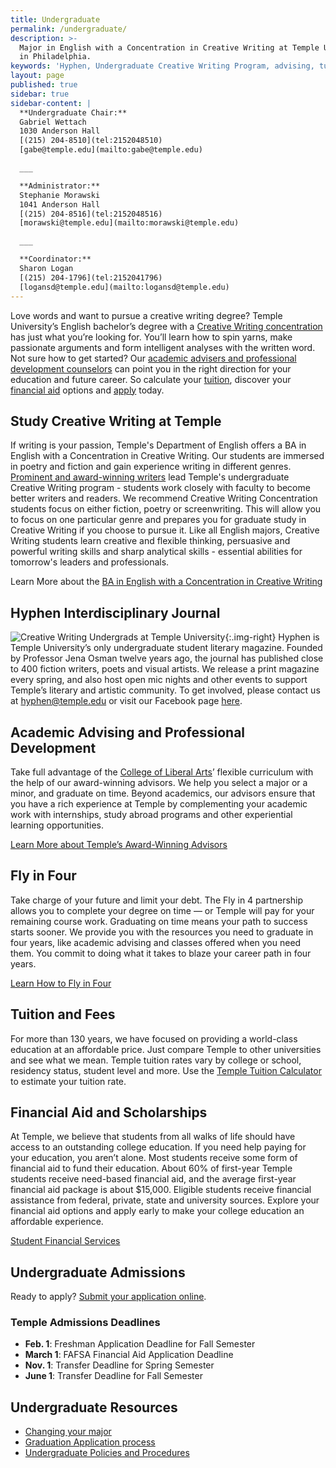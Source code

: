```yaml
---
title: Undergraduate
permalink: /undergraduate/
description: >-
  Major in English with a Concentration in Creative Writing at Temple University
  in Philadelphia.
keywords: 'Hyphen, Undergraduate Creative Writing Program, advising, tuition, financial aid, admissions, resources'
layout: page
published: true
sidebar: true
sidebar-content: |
  **Undergraduate Chair:**  
  Gabriel Wettach  
  1030 Anderson Hall  
  [(215) 204-8510](tel:2152048510)  
  [gabe@temple.edu](mailto:gabe@temple.edu)  

  ___

  **Administrator:**  
  Stephanie Morawski  
  1041 Anderson Hall   
  [(215) 204-8516](tel:2152048516)  
  [morawski@temple.edu](mailto:morawski@temple.edu)  

  ___

  **Coordinator:**  
  Sharon Logan      
  [(215) 204-1796](tel:2152041796)   
  [logansd@temple.edu](mailto:logansd@temple.edu)
---
```

Love words and want to pursue a creative writing degree? Temple University’s English bachelor’s degree with a [Creative Writing concentration](#study-creative-writing-at-temple) has just what you’re looking for. You’ll learn how to spin yarns, make passionate arguments and form intelligent analyses with the written word. Not sure how to get started? Our [academic advisers and professional development counselors](#academic-advising-and-professional-development) can point you in the right direction for your education and future career. So calculate your [tuition](#tuition-and-fees), discover your [financial aid](#financial-aid-and-scholarships) options and [apply](#undergraduate-admissions) today.

## Study Creative Writing at Temple
If writing is your passion, Temple's Department of English offers a BA in English with a Concentration in Creative Writing. Our students are immersed in poetry and fiction and gain experience writing in different genres. [Prominent and award-winning writers](/creative-writing/faculty) lead Temple's undergraduate Creative Writing program - students work closely with faculty to become better writers and readers. We recommend Creative Writing Concentration students focus on either fiction, poetry or screenwriting. This will allow you to focus on one particular genre and prepares you for graduate study in Creative Writing if you choose to pursue it. Like all English majors, Creative Writing students learn creative and flexible thinking, persuasive and powerful writing skills and sharp analytical skills - essential abilities for tomorrow's leaders and professionals.

Learn More about the [BA in English with a Concentration in Creative Writing](http://bulletin.temple.edu/undergraduate/liberal-arts/english/ba-english-creative-writing/#text)

## Hyphen Interdisciplinary Journal
![Creative Writing Undergrads at Temple University]({{site.baseurl}}/media/undergrad-creative-writing.jpg){:.img-right}
Hyphen is Temple University’s only undergraduate student literary magazine. Founded by Professor Jena Osman twelve years ago, the journal has published close to 400 fiction writers, poets and visual artists. We release a print magazine every spring, and also host open mic nights and other events to support Temple’s literary and artistic community. To get involved, please contact us at [hyphen@temple.edu](mailto:hyphen@temple.edu) or visit our Facebook page [here](https://www.facebook.com/HyphenLit). 

## Academic Advising and Professional Development
Take full advantage of the [College of Liberal Arts](https://liberalarts.temple.edu/)’ flexible curriculum with the help of our award-winning advisors. We help you select a major or a minor, and graduate on time. Beyond academics, our advisors ensure that you have a rich experience at Temple by complementing your academic work with internships, study abroad programs and other experiential learning opportunities.

[Learn More about Temple’s Award-Winning Advisors](https://liberalarts.temple.edu/advising)

## Fly in Four
Take charge of your future and limit your debt. The Fly in 4 partnership allows you to complete your degree on time — or Temple will pay for your remaining course work. Graduating on time means your path to success starts sooner. We provide you with the resources you need to graduate in four years, like academic advising and classes offered when you need them. You commit to doing what it takes to blaze your career path in four years.

[Learn How to Fly in Four](http://fly.temple.edu/)

## Tuition and Fees
For more than 130 years, we have focused on providing a world-class education at an affordable price. Just compare Temple to other universities and see what we mean. Temple tuition rates vary by college or school, residency status, student level and more. Use the [Temple Tuition Calculator](https://bursar.temple.edu/tuition-and-fees/tuition-rates) to estimate your tuition rate.

## Financial Aid and Scholarships
At Temple, we believe that students from all walks of life should have access to an outstanding college education. If you need help paying for your education, you aren’t alone. Most students receive some form of financial aid to fund their education. About 60% of first-year Temple students receive need-based financial aid, and the average first-year financial aid package is about $15,000. Eligible students receive financial assistance from federal, private, state and university sources. Explore your financial aid options and apply early to make your college education an affordable experience.

[Student Financial Services](https://sfs.temple.edu/financial-aid-types)

## Undergraduate Admissions
Ready to apply? [Submit your application online](http://admissions.temple.edu/apply).

### Temple Admissions Deadlines
- **Feb. 1**: Freshman Application Deadline for Fall Semester
- **March 1**: FAFSA Financial Aid Application Deadline
- **Nov. 1**: Transfer Deadline for Spring Semester
- **June 1**: Transfer Deadline for Fall Semester

## Undergraduate Resources
- [Changing your major](http://www.temple.edu/studentaffairs/orientation/freshman-orientation/changing-your-major.asp)
- [Graduation Application process](http://www.temple.edu/registrar/students/graduation)
- [Undergraduate Policies and Procedures](http://bulletin.temple.edu/undergraduate/academic-policies/)
